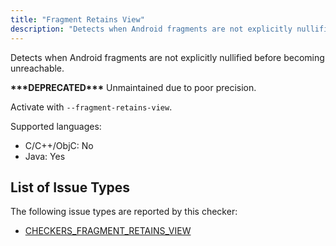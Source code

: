 ```yaml
---
title: "Fragment Retains View"
description: "Detects when Android fragments are not explicitly nullified before becoming unreachable."
---
```


Detects when Android fragments are not explicitly nullified before becoming unreachable.

**\*\*\*DEPRECATED\*\*\*** Unmaintained due to poor precision.

Activate with `--fragment-retains-view`.

Supported languages:
- C/C++/ObjC: No
- Java: Yes



## List of Issue Types

The following issue types are reported by this checker:
- [CHECKERS_FRAGMENT_RETAINS_VIEW](all-issue-types.md#checkers_fragment_retains_view)

